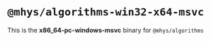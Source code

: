 # `@mhys/algorithms-win32-x64-msvc`

This is the **x86_64-pc-windows-msvc** binary for `@mhys/algorithms`
